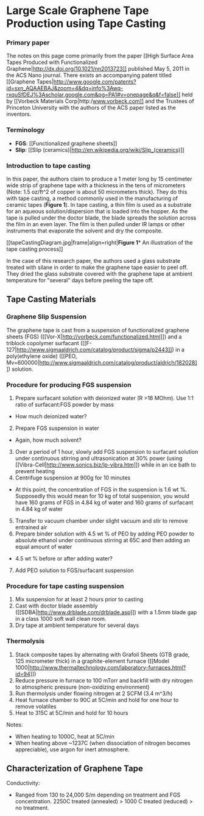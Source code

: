 # Large Scale Graphene Tape Production using Tape Casting #

### Primary paper ###
The notes on this page come primarily from the paper [[High Surface Area Tapes Produced with Functionalized Graphene|http://dx.doi.org/10.1021/nn2013723]] published May 5, 2011 in the ACS Nano journal. There exists an accompanying patent titled [[Graphene Tapes|http://www.google.com/patents?id=sxn_AQAAEBAJ&zoom=4&dq=info%3Awq-rxquSfDEJ%3Ascholar.google.com&pg=PA1#v=onepage&q&f=false]] held by [[Vorbeck Materials Corp|http:/www.vorbeck.com]] and the Trustees of Princeton University with the authors of the ACS paper listed as the inventors.

### Terminology ###
* **FGS**: [[Functionalized graphene sheets]]
* **Slip**: [[Slip (ceramics)|http://en.wikipedia.org/wiki/Slip_(ceramics)]]

### Introduction to tape casting ###
In this paper, the authors claim to produce a 1 meter long by 15 centimeter wide strip of graphene tape with a thickness in the tens of micrometers (Note: 1.5 oz/ft^2 of copper is about 50 micrometers thick). They do this with tape casting, a method commonly used in the manufacturing of ceramic tapes (**Figure 1**). In tape casting, a thin film is used as a substrate for an aqueous solution/dispersion that is loaded into the hopper. As the tape is pulled under the doctor blade, the blade spreads the solution across the film in an even layer. The film is then pulled under IR lamps or other instruments that evaporate the solvent and dry the composite.

[[tapeCastingDiagram.jpg|frame|align=right|**Figure 1*** An illustration of the tape casting process]]

In the case of this research paper, the authors used a glass substrate treated with silane in order to make the graphene tape easier to peel off. They dried the glass substrate covered with the graphene tape at ambient temperature for "several" days before peeling the tape off.

## Tape Casting Materials ##
### Graphene Slip Suspension ###
The graphene tape is cast from a suspension of functionalized graphene sheets (FGS) ([[Vor-X|http://vorbeck.com/functionalized.html]]) and a triblock copolymer surfacant ([[F-127|http://www.sigmaaldrich.com/catalog/product/sigma/p2443]]) in a poly(ethylene oxide) ([[PEO, Mv=600000|http://www.sigmaaldrich.com/catalog/product/aldrich/182028]]) solution.

### Procedure for producing FGS suspension ###
1. Prepare surfacant solution with deionized water (R >16 MOhm). Use 1:1 ratio of surfacant:FGS powder by mass
  * How much deionized water?
2. Prepare FGS suspension in water
  * Again, how much solvent?
3. Over a period of 1 hour, slowly add FGS suspension to surfacant solution under continuous stirring and ultrasonication at 30% power (using [[Vibra-Cell|http://www.sonics.biz/lp-vibra.htm]]) while in an ice bath to prevent heating
4. Centrifuge suspension at 900g for 10 minutes
  * At this point, the concentration of FGS in the suspension is 1.6 wt %. Supposedly this would mean for 10 kg of total suspension, you would have 160 grams of FGS in 4.84 kg of water and 160 grams of surfacant in 4.84 kg of water
5. Transfer to vacuum chamber under slight vacuum and stir to remove entrained air
6. Prepare binder solution with 4.5 wt % of PEO by adding PEO powder to absolute ethanol under continuous stirring at 65C and then adding an equal amount of water
  * 4.5 wt % before or after adding water?
7. Add PEO solution to FGS/surfacant suspension

### Procedure for tape casting suspension ###
1. Mix suspension for at least 2 hours prior to casting
2. Cast with doctor blade assembly ([[SDBA|http://www.drblade.com/drblade.asp]]) with a 1.5mm blade gap in a class 1000 soft wall clean room.
3. Dry tape at ambient temperature for several days

### Thermolysis ###
1. Stack composite tapes by alternating with Grafoil Sheets (GTB grade, 125 micrometer thick) in a graphite-element furnace ([[Model 1000|http://www.thermaltechnology.com/laboratory-furnaces.html?id=94]])
2. Reduce pressure in furnace to 100 mTorr and backfill with dry nitrogen to atmospheric pressure (non-oxidizing environment)
3. Run thermolysis under flowing nitrogen at 2 SCFM (3.4 m^3/h)
4. Heat furnace chamber to 90C at 5C/min and hold for one hour to remove volatiles
5. Heat to 315C at 5C/min and hold for 10 hours

Notes:
* When heating to 1000C, heat at 5C/min
* When heating above ~1237C (when dissociation of nitrogen becomes appreciable), use argon for inert atmosphere.

## Characterization of Graphene Tape ##
Conductivity:
* Ranged from 130 to 24,000 S/m depending on treatment and FGS concentration. 2250C treated (annealed) > 1000 C treated (reduced) > no treatment.
